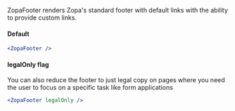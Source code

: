 ZopaFooter renders Zopa's standard footer with default links with the ability to provide custom links.

#### Default

```jsx
<ZopaFooter />
```

#### legalOnly flag

You can also reduce the footer to just legal copy on pages where you need the user to focus on a specific task like form applications

```jsx
<ZopaFooter legalOnly />
```
